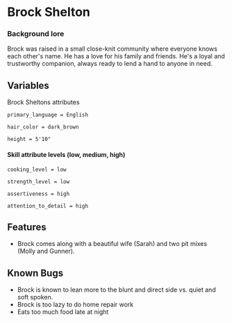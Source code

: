 
# Brock Shelton


### Background lore

Brock was raised in a small close-knit community where everyone knows each other's name. He has a love for his family and friends. He's a loyal and trustworthy companion, always ready to lend a hand to anyone in need.


## Variables

Brock Sheltons attributes

`primary_language = English`

`hair_color = dark_brown`

`height = 5'10"`


#### Skill attribute levels (low, medium, high)
`cooking_level = low`

`strength_level = low`

`assertiveness = high`

`attention_to_detail = high`


## Features

- Brock comes along with a beautiful wife (Sarah) and two pit mixes (Molly and Gunner).

## Known Bugs

- Brock is known to lean more to the blunt and direct side vs. quiet and soft spoken.
- Brock is too lazy to do home repair work
- Eats too much food late at night
